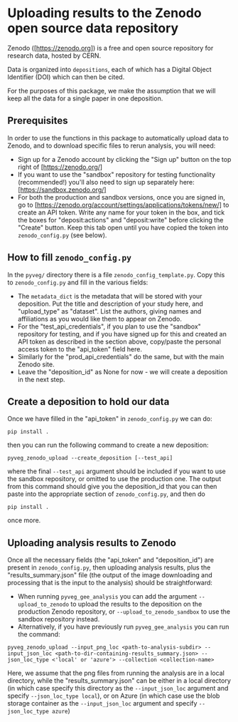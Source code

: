 # Uploading results to the Zenodo open source data repository

Zenodo ([https://zenodo.org]) is a free and open source repository for research data, hosted by CERN.

Data is organized into `depositions`, each of which has a Digital Object Identifier (DOI) which can then be cited.

For the purposes of this package, we make the assumption that we will keep all the data for a single paper in one deposition.

## Prerequisites

In order to use the functions in this package to automatically upload data to Zenodo, and to download specific files to rerun analysis, you will need:
* Sign up for a Zenodo account by clicking the "Sign up" button on the top right of [https://zenodo.org/]
* If you want to use the "sandbox" repository for testing functionality (recommended!) you'll also need to sign up separately here: [https://sandbox.zenodo.org/]
* For both the production and sandbox versions, once you are signed in, go to [https://zenodo.org/account/settings/applications/tokens/new/] to create an API token.  Write any name for your token in the box, and tick the boxes for "deposit:actions" and "deposit:write" before clicking the "Create" button.  Keep this tab open until you have copied the token into `zenodo_config.py` (see below).

## How to fill `zenodo_config.py`

In the `pyveg/` directory there is a file `zenodo_config_template.py`.  Copy this to `zenodo_config.py` and fill in the various fields:
* The `metadata_dict` is the metadata that will be stored with your deposition.  Put the title and description of your study here, and "upload_type" as "dataset".  List the authors, giving names and affiliations as you would like them to appear on Zenodo.
* For the "test_api_credentials", if you plan to use the "sandbox" repository for testing, and if you have signed up for this and created an API token as described in the section above, copy/paste the personal access token to the "api_token" field here.
* Similarly for the "prod_api_credentials" do the same, but with the main Zenodo site.
* Leave the "deposition_id" as None for now - we will create a deposition in the next step.

## Create a deposition to hold our data

Once we have filled in the "api_token" in `zenodo_config.py` we can do:
```
pip install .
```
then you can run the following command to create a new deposition:
```
pyveg_zenodo_upload --create_deposition [--test_api]
```
where the final `--test_api` argument should be included if you want to use the sandbox repository, or omitted to use the production one.
The output from this command should give you the deposition_id that you can then paste into the appropriate section of `zenodo_config.py`, and then do
```
pip install .
```
once more.

## Uploading analysis results to Zenodo

Once all the necessary fields (the "api_token" and "deposition_id") are present in `zenodo_config.py`, then uploading analysis results, plus the "results_summary.json" file (the output of the image downloading and processing that is the input to the analysis) should be straightforward:
* When running ```pyveg_gee_analysis``` you can add the argument ```--upload_to_zenodo``` to upload the results to the deposition on the production Zenodo repository, or ```--upload_to_zenodo_sandbox``` to use the sandbox repository instead.
* Alternatively, if you have previously run ```pyveg_gee_analysis``` you can run the command:
```
pyveg_zenodo_upload --input_png_loc <path-to-analysis-subdir> --input_json_loc <path-to-dir-containing-results_summary.json> --json_loc_type <'local' or 'azure'> --collection <collection-name>
```
Here, we assume that the png files from running the analysis are in a local directory, while the "results_summary.json" can be either in a local directory (in which case specify this directory as the ```--input_json_loc``` argument and specify ```--json_loc_type local```), or on Azure (in which case use the blob storage container as the ```--input_json_loc``` argument and specify ```--json_loc_type azure```)
